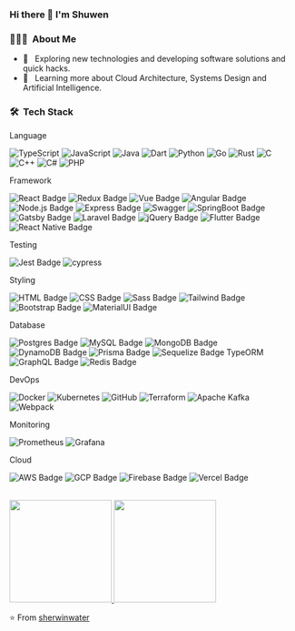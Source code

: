### Hi there 👋 I'm Shuwen

<h3> 👨🏻‍💻 &nbsp;About Me </h3>

- 🤔 &nbsp; Exploring new technologies and developing software solutions and quick hacks.
- 🌱 &nbsp; Learning more about Cloud Architecture, Systems Design and Artificial Intelligence.

<h3> 🛠 &nbsp;Tech Stack</h3>
<p>Language</p>

![TypeScript](https://img.shields.io/badge/TypeScript-007ACC?style=style=flat-square&&logo=typescript&logoColor=white)
![JavaScript](https://img.shields.io/badge/JavaScript-323330?style=flat-square&logo=javascript&logoColor=F7DF1E)
![Java](https://img.shields.io/badge/Java-ED8B00?style=flat-square&logo=java&logoColor=white)
![Dart](https://img.shields.io/badge/Go-00ADD8?style=flat-square&logo=go&logoColor=white)
![Python](https://img.shields.io/badge/Python-3776AB?style=flat-square&logo=python&logoColor=white)
![Go](https://img.shields.io/badge/Dart-0175C2?style=flat-square&logo=dart&logoColor=white)
![Rust](https://img.shields.io/badge/Rust-000000?style=flat-square&logo=rust&logoColor=white)
![C](https://img.shields.io/badge/C-00599C?style=flat-square&logo=c&logoColor=white)
![C++](https://img.shields.io/badge/C%2B%2B-00599C?style=flat-square&logo=c%2B%2B&logoColor=white)
![C#](https://img.shields.io/badge/C%23-239120?style=flat-square&logo=c-sharp&logoColor=white)
![PHP](https://img.shields.io/badge/PHP-777BB4?style=flat-square&logo=php&logoColor=white)

<p>Framework</p>

![React Badge](https://img.shields.io/badge/-React-61DBFB?style=flat-square&labelColor=black&logo=react&logoColor=61DBFB)
![Redux Badge](https://img.shields.io/badge/-Redux-764ABC?style=flat-square&labelColor=black&logo=redux&logoColor=764ABC)
![Vue Badge](https://img.shields.io/badge/Vue.js-35495E?style=flat-square&logo=vue.js&logoColor=4FC08D)
![Angular Badge](https://img.shields.io/badge/Angular-DD0031?style=flat-square&logo=angular&logoColor=white)
![Node.js Badge](https://img.shields.io/badge/-Node.js-339933?style=flat-square&labelColor=black&logo=node.js&logoColor=339933)
![Express Badge](https://img.shields.io/badge/-Express-000000?style=flat-square&labelColor=black&logo=express&logoColor=fff)
![Swagger](https://img.shields.io/badge/-Swagger-%23Clojure?style=flat-square&logo=swagger&logoColor=white)
![SpringBoot Badge](https://img.shields.io/badge/Spring-6DB33F?style=flat-square&logo=spring&logoColor=white)
![Gatsby Badge](https://img.shields.io/badge/-Gatsby-663399?style=flat-square&labelColor=black&logo=gatsby&logoColor=663399)
![Laravel Badge](https://img.shields.io/badge/Laravel-FF2D20?style=flat-square&logo=laravel&logoColor=white)
![jQuery Badge](https://img.shields.io/badge/jQuery-0769AD?style=flat-square&logo=jquery&logoColor=white)
![Flutter Badge](https://img.shields.io/badge/Flutter-02569B?style=flat-square&logo=flutter&logoColor=white)
![React Native Badge](https://img.shields.io/badge/React_Native-20232A?style=flat-square&logo=react&logoColor=61DAFB)

<p>Testing</p>

![Jest Badge](https://img.shields.io/badge/-Jest-C21325?style=flat-square&labelColor=black&logo=jest&logoColor=C21325)
![cypress](https://img.shields.io/badge/-cypress-%23E5E5E5?style=flat-square&logo=cypress&logoColor=058a5e)

<p>Styling</p>

![HTML Badge](https://img.shields.io/badge/-HTML-E34F26?style=flat-square&labelColor=black&logo=html5&logoColor=E34F26)
![CSS Badge](https://img.shields.io/badge/-CSS-1572B6?style=flat-square&labelColor=black&logo=css3&logoColor=1572B6)
![Sass Badge](https://img.shields.io/badge/-Sass-CC6699?style=flat-square&labelColor=black&logo=sass&logoColor=CC6699)
![Tailwind Badge](https://img.shields.io/badge/Tailwind_CSS-38B2AC?style=flat-square&logo=tailwind-css&logoColor=white)
![Bootstrap Badge](https://img.shields.io/badge/Bootstrap-563D7C?style=flat-square&logo=bootstrap&logoColor=white)
![MaterialUI Badge](https://img.shields.io/badge/Material--UI-0081CB?style=flat-square&logo=material-ui&logoColor=white)

<p>Database</p>

![Postgres Badge](https://img.shields.io/badge/PostgreSQL-316192?style=flat-square&logo=postgresql&logoColor=white)
![MySQL Badge](https://img.shields.io/badge/MySQL-00000F?style=flat-square&logo=mysql&logoColor=white)
![MongoDB Badge](https://img.shields.io/badge/-MongoDB-47A248?style=flat-square&labelColor=black&logo=mongodb&logoColor=47A248)
![DynamoDB Badge](https://img.shields.io/badge/Amazon%20DynamoDB-4053D6?style=flat-square&logo=Amazon%20DynamoDB&logoColor=white)
![Prisma Badge](https://img.shields.io/badge/Prisma-3982CE?style=flat-square&logo=Prisma&logoColor=white)
![Sequelize Badge](https://img.shields.io/badge/Sequelize-52B0E7?style=flat-square&logo=Sequelize&logoColor=white) TypeORM
![GraphQL Badge](https://img.shields.io/badge/-GraphQL-E10098?style=flat-square&labelColor=black&logo=graphql&logoColor=E10098)
![Redis Badge](https://img.shields.io/badge/redis-%23DD0031.svg?&style=flat-square&logo=redis&logoColor=white)

<p>DevOps</p>

![Docker](https://img.shields.io/badge/docker-%230db7ed.svg?style=flat-square&logo=docker&logoColor=white)
![Kubernetes](https://img.shields.io/badge/kubernetes-%23326ce5.svg?style=flat-square&logo=kubernetes&logoColor=white)
![GitHub](https://img.shields.io/badge/github-%23121011.svg?style=flat-square&logo=github&logoColor=white)
![Terraform](https://img.shields.io/badge/terraform-%235835CC.svg?style=flat-square&logo=terraform&logoColor=white)
![Apache Kafka](https://img.shields.io/badge/Apache%20Kafka-000?style=flat-square&logo=apachekafka)
![Webpack](https://img.shields.io/badge/webpack-%238DD6F9.svg?style=flat-square&logo=webpack&logoColor=black)

<p>Monitoring</p>

![Prometheus](https://img.shields.io/badge/Prometheus-E6522C?style=flat-square&logo=Prometheus&logoColor=white)
![Grafana](https://img.shields.io/badge/grafana-%23F46800.svg?style=flat-square&logo=grafana&logoColor=white)

<p>Cloud</p>

![AWS Badge](https://img.shields.io/badge/Amazon_AWS-FF9900?style=flat-square&logo=amazonaws&logoColor=white)
![GCP Badge](https://img.shields.io/badge/Google_Cloud-4285F4?style=flat-square&logo=google-cloud&logoColor=white)
![Firebase Badge](https://img.shields.io/badge/-Firebase-FFCA28?style=flat-square&labelColor=black&logo=firebase&logoColor=FFCA28)
![Vercel Badge](https://img.shields.io/badge/Vercel-000000?style=flat-square&logo=vercel&logoColor=white)

<br/>

<a href="https://github.com/sherwinwater">
    <img height="180em" src="https://github-readme-stats.vercel.app/api?username=sherwinwater&theme=cobalt&show_icons=true" />
  <img height="180em" src="https://github-readme-stats.vercel.app/api/top-langs/?username=sherwinwater&theme=cobalt&layout=compact" />
</a>

<br/>

⭐️ From [sherwinwater](https://github.com/sherwinwater)

<!-- https://dev.to/envoy_/150-badges-for-github-pnk -->
<!-- https://ileriayo.github.io/markdown-badges/ -->
